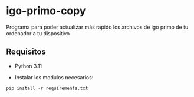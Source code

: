 # igo-primo-copy
Programa para poder actualizar más rapido los archivos de igo primo de tu ordenador a tu dispositivo


## Requisitos 

- Python 3.11

- Instalar los modulos necesarios:

```python
pip install -r requirements.txt
```